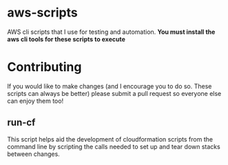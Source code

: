 # aws-scripts
AWS cli scripts that I use for testing and automation.
**You must install the aws cli tools for these scripts to execute**

# Contributing
If you would like to make changes (and I encourage you to do so. These scripts can always be better) please submit a pull request so everyone else can enjoy them too!

## run-cf
  This script helps aid the development of cloudformation scripts from the command line by scripting the calls needed to set up and tear down stacks between changes.
